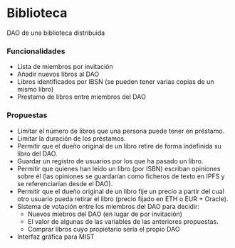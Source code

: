 # Biblioteca
DAO de una biblioteca distribuida

### Funcionalidades
- Lista de miembros por invitación
- Añadir nuevos libros al DAO
- Libros identificados por IBSN (se pueden tener varias copias de un mismo libro)
- Prestamo de libros entre miembros del DAO

### Propuestas
- Limitar el número de libros que una persona puede tener en préstamo.
- Limitar la duración de los préstamos.
- Permitir que el dueño original de un libro retire de forma indefinida su libro del DAO.
- Guardar un registro de usuarios por los que ha pasado un libro.
- Permitir que quienes han leído un libro (por ISBN) escriban opiniones sobre él (las opiniones se guardarían como ficheros de texto en IPFS y se referenciarían desde el DAO).
- Permitir que el dueño original de un libro fije un precio a partir del cual otro usuario pueda retirar el libro (precio fijado en ETH o EUR + Oracle).
- Sistema de votación entre los miembros del DAO para decidir:
    -  Nuevos miebros del DAO (en lugar de por invitación)
    -  El valor de algunas de las variables de las anteriores propuestas.
    -  Comprar libros cuyo propietario sería el propio DAO
- Interfaz gráfica para MIST
